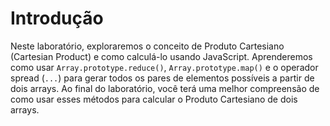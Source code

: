 # Introdução

Neste laboratório, exploraremos o conceito de Produto Cartesiano (Cartesian Product) e como calculá-lo usando JavaScript. Aprenderemos como usar `Array.prototype.reduce()`, `Array.prototype.map()` e o operador spread (`...`) para gerar todos os pares de elementos possíveis a partir de dois arrays. Ao final do laboratório, você terá uma melhor compreensão de como usar esses métodos para calcular o Produto Cartesiano de dois arrays.
